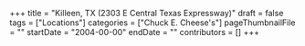 +++
title = "Killeen, TX (2303 E Central Texas Expressway)"
draft = false
tags = ["Locations"]
categories = ["Chuck E. Cheese's"]
pageThumbnailFile = ""
startDate = "2004-00-00"
endDate = ""
contributors = []
+++
